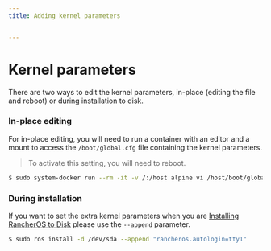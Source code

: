 ```yaml
---
title: Adding kernel parameters


---
```


# Kernel parameters

There are two ways to edit the kernel parameters, in-place (editing the file and reboot) or during installation to disk.

### In-place editing

For in-place editing, you will need to run a container with an editor and a mount to access the `/boot/global.cfg` file containing the kernel parameters.

> To activate this setting, you will need to reboot.

```bash
$ sudo system-docker run --rm -it -v /:/host alpine vi /host/boot/global.cfg
```


### During installation

If you want to set the extra kernel parameters when you are [Installing RancherOS to Disk]({{page.osbaseurl}}/running-rancheros/server/install-to-disk/) please use the `--append` parameter.

```bash
$ sudo ros install -d /dev/sda --append "rancheros.autologin=tty1"
```
